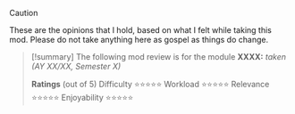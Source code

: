 > [!caution] 
> These are the opinions that I hold, based on what I felt while taking this mod. Please do not take anything here as gospel as things do change.

>[!summary]
> The following mod review is for the module
> **XXXX:**
> _taken (AY XX/XX, Semester X)_
> 
> **Ratings** (out of 5)
> Difficulty ⭐⭐⭐⭐⭐
> Workload ⭐⭐⭐⭐⭐
> Relevance ⭐⭐⭐⭐⭐
> Enjoyability ⭐⭐⭐⭐⭐

